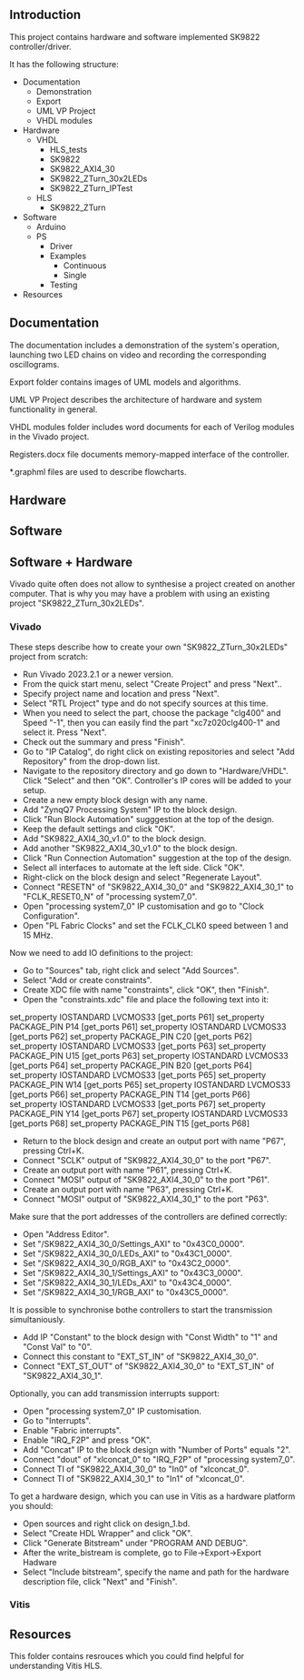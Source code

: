 ## Introduction

This project contains hardware and software implemented SK9822 controller/driver.

It has the following structure:
* Documentation
    * Demonstration
    * Export
    * UML VP Project
    * VHDL modules
* Hardware
    * VHDL
        * HLS_tests
        * SK9822
        * SK9822_AXI4_30
        * SK9822_ZTurn_30x2LEDs
        * SK9822_ZTurn_IPTest
    * HLS
        * SK9822_ZTurn
* Software
    * Arduino
    * PS
        * Driver
        * Examples
            * Continuous
            * Single
        * Testing
* Resources

## Documentation

The documentation includes a demonstration of the system's operation, launching two LED chains on video and recording the corresponding oscillograms.

Export folder contains images of UML models and algorithms.

UML VP Project describes the architecture of hardware and system functionality in general. 

VHDL modules folder includes word documents for each of Verilog modules in the Vivado project.

Registers.docx file documents memory-mapped interface of the controller.

*.graphml files are used to describe flowcharts.

## Hardware

## Software

## Software + Hardware

Vivado quite often does not allow to synthesise a project created on another computer. That is why you may have a problem with using an existing project "SK9822_ZTurn_30x2LEDs".

### Vivado

These steps describe how to create your own "SK9822_ZTurn_30x2LEDs" project from scratch:

* Run Vivado 2023.2.1 or a newer version.
* From the quick start menu, select "Create Project" and press "Next"..
* Specify project name and location and press "Next".
* Select "RTL Project" type and do not specify sources at this time.
* When you need to select the part, choose the package "clg400" and Speed "-1", then you can easily find the part "xc7z020clg400-1" and select it. Press "Next".
* Check out the summary and press "Finish".
* Go to "IP Catalog", do right click on existing repositories and select "Add Repository" from the drop-down list.
* Navigate to the repository directory and go down to "Hardware/VHDL". Click "Select" and then "OK". Controller's IP cores will be added to your setup.
* Create a new empty block design with any name.
* Add "ZynqQ7 Processing System" IP to the block design.
* Click "Run Block Automation" sugggestion at the top of the design.
* Keep the default settings and click "OK".
* Add "SK9822_AXI4_30_v1.0" to the block design.
* Add another "SK9822_AXI4_30_v1.0" to the block design.
* Click "Run Connection Automation" suggestion at the top of the design.
* Select all interfaces to automate at the left side. Click "OK".
* Right-click on the block design and select "Regenerate Layout".
* Connect "RESETN" of "SK9822_AXI4_30_0" and "SK9822_AXI4_30_1" to "FCLK_RESET0_N" of "processing system7_0".
* Open "processing system7_0" IP customisation and go to "Clock Configuration".
* Open "PL Fabric Clocks" and set the FCLK_CLK0 speed between 1 and 15 MHz. 

Now we need to add IO definitions to the project:

* Go to "Sources" tab, right click and select "Add Sources".
* Select "Add or create constraints".
* Create XDC file with name "constraints", click "OK", then "Finish".
* Open the "constraints.xdc" file and place the following text into it:

set_property IOSTANDARD LVCMOS33 [get_ports P61]
set_property PACKAGE_PIN P14 [get_ports P61]
set_property IOSTANDARD LVCMOS33 [get_ports P62]
set_property PACKAGE_PIN C20 [get_ports P62]
set_property IOSTANDARD LVCMOS33 [get_ports P63]
set_property PACKAGE_PIN U15 [get_ports P63]
set_property IOSTANDARD LVCMOS33 [get_ports P64]
set_property PACKAGE_PIN B20 [get_ports P64]
set_property IOSTANDARD LVCMOS33 [get_ports P65]
set_property PACKAGE_PIN W14 [get_ports P65]
set_property IOSTANDARD LVCMOS33 [get_ports P66]
set_property PACKAGE_PIN T14 [get_ports P66]
set_property IOSTANDARD LVCMOS33 [get_ports P67]
set_property PACKAGE_PIN Y14 [get_ports P67]
set_property IOSTANDARD LVCMOS33 [get_ports P68]
set_property PACKAGE_PIN T15 [get_ports P68]

* Return to the block design and create an output port with name "P67", pressing Ctrl+K.
* Connect "SCLK" output of "SK9822_AXI4_30_0" to the port "P67".
* Create an output port with name "P61", pressing Ctrl+K.
* Connect "MOSI" output of "SK9822_AXI4_30_0" to the port "P61".
* Create an output port with name "P63", pressing Ctrl+K.
* Connect "MOSI" output of "SK9822_AXI4_30_1" to the port "P63".


Make sure that the port addresses of the controllers are defined correctly:
* Open "Address Editor".
* Set "/SK9822_AXI4_30_0/Settings_AXI" to "0x43C0_0000".
* Set "/SK9822_AXI4_30_0/LEDs_AXI" to "0x43C1_0000".
* Set "/SK9822_AXI4_30_0/RGB_AXI" to "0x43C2_0000".
* Set "/SK9822_AXI4_30_1/Settings_AXI" to "0x43C3_0000".
* Set "/SK9822_AXI4_30_1/LEDs_AXI" to "0x43C4_0000".
* Set "/SK9822_AXI4_30_1/RGB_AXI" to "0x43C5_0000".


It is possible to synchronise bothe controllers to start the transmission simultaniously.
* Add IP "Constant" to the block design with "Const Width" to "1" and "Const Val" to "0".
* Connect this constant to "EXT_ST_IN" of "SK9822_AXI4_30_0".
* Connect "EXT_ST_OUT" of "SK9822_AXI4_30_0" to "EXT_ST_IN" of "SK9822_AXI4_30_1".


Optionally, you can add transmission interrupts support:
* Open "processing system7_0" IP customisation.
* Go to "Interrupts".
* Enable "Fabric interrupts".
* Enable "IRQ_F2P" and press "OK".
* Add "Concat" IP to the block design with "Number of Ports" equals "2".
* Connect "dout" of "xlconcat_0" to "IRQ_F2P" of "processing system7_0".
* Connect TI of "SK9822_AXI4_30_0" to "In0" of "xlconcat_0".
* Connect TI of "SK9822_AXI4_30_1" to "In1" of "xlconcat_0".


To get a hardware design, which you can use in Vitis as a hardware platform you should:
* Open sources and right click on design_1.bd.
* Select "Create HDL Wrapper" and click "OK".
* Click "Generate Bitstream" under "PROGRAM AND DEBUG".
* After the write_bistream is complete, go to File->Export->Export Hadware
* Select "Include bitstream", specify the name and path for the hardware description file, click "Next" and "Finish".

### Vitis


## Resources

This folder contains resrouces which you could find helpful for understanding Vitis HLS.